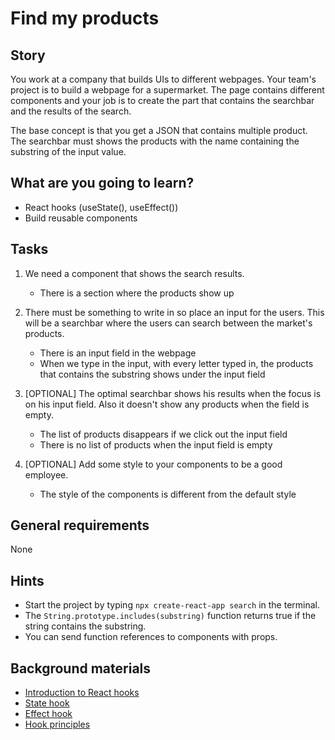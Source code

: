 # Find my products

## Story

You work at a company that builds UIs to different webpages.
Your team's project is to build a webpage for a supermarket.
The page contains different components and your job is to create the part that contains the searchbar and the results of the search.

The base concept is that you get a JSON that contains multiple product.
The searchbar must shows the products with the name containing the substring of the input value.

## What are you going to learn?

- React hooks (useState(), useEffect())
- Build reusable components

## Tasks

1. We need a component that shows the search results.
    - There is a section where the products show up

2. There must be something to write in so place an input for the users. This will be a searchbar where the users can search between the market's products.
    - There is an input field in the webpage
    - When we type in the input, with every letter typed in,  the products that contains the substring shows under the input field

3. [OPTIONAL] The optimal searchbar shows his results when the focus is on his input field. Also it doesn't show any products when the field is empty.
    - The list of products disappears if we click out the input field
    - There is no list of products when the input field is empty

4. [OPTIONAL] Add some style to your components to be a good employee.
    - The style of the components is different from the default style

## General requirements

None

## Hints

- Start the project by typing `npx create-react-app search` in the terminal.
- The `String.prototype.includes(substring)` function returns true if the string contains the substring.
- You can send function references to components with props.

## Background materials

- <i class="far fa-book-open"></i> [Introduction to React hooks](https://reactjs.org/docs/hooks-intro.html)
- <i class="far fa-exlcamation"></i> [State hook](https://reactjs.org/docs/hooks-state.html)
- <i class="far fa-exclamation"></i> [Effect hook](https://reactjs.org/docs/hooks-effect.html)
- <i class="far fa-book-open"></i> [Hook principles](https://reactjs.org/docs/hooks-rules.html)

